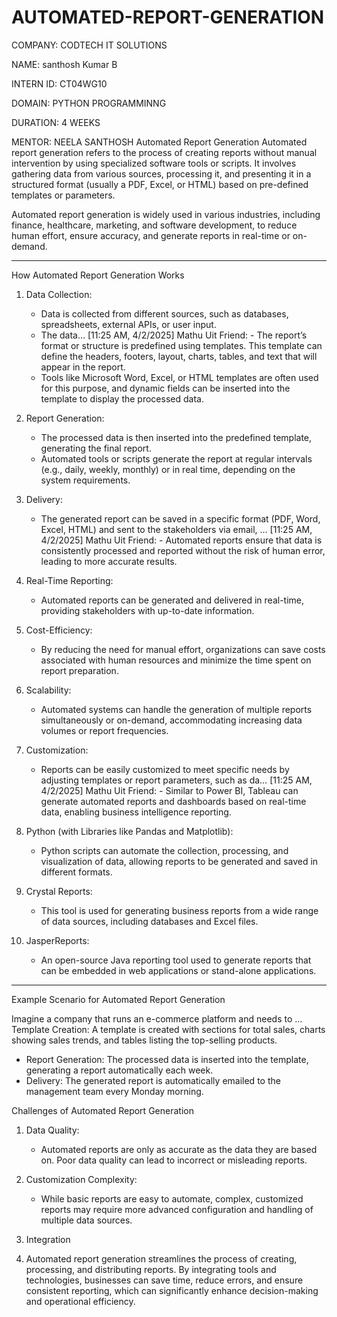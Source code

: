 # AUTOMATED-REPORT-GENERATION
COMPANY: CODTECH IT SOLUTIONS

NAME: santhosh Kumar B

INTERN ID: CT04WG10

DOMAIN: PYTHON PROGRAMMINNG

DURATION: 4 WEEKS

MENTOR: NEELA SANTHOSH
 Automated Report Generation
Automated report generation refers to the process of creating reports without manual intervention by using specialized software tools or scripts. It involves gathering data from various sources, processing it, and presenting it in a structured format (usually a PDF, Excel, or HTML) based on pre-defined templates or parameters.

Automated report generation is widely used in various industries, including finance, healthcare, marketing, and software development, to reduce human effort, ensure accuracy, and generate reports in real-time or on-demand.

---

How Automated Report Generation Works

1. Data Collection:
   - Data is collected from different sources, such as databases, spreadsheets, external APIs, or user input.
   - The data…
[11:25 AM, 4/2/2025] Mathu Uit Friend: - The report’s format or structure is predefined using templates. This template can define the headers, footers, layout, charts, tables, and text that will appear in the report.
   - Tools like Microsoft Word, Excel, or HTML templates are often used for this purpose, and dynamic fields can be inserted into the template to display the processed data.

4. Report Generation:
   - The processed data is then inserted into the predefined template, generating the final report.
   - Automated tools or scripts generate the report at regular intervals (e.g., daily, weekly, monthly) or in real time, depending on the system requirements.

5. Delivery:
   - The generated report can be saved in a specific format (PDF, Word, Excel, HTML) and sent to the stakeholders via email, …
[11:25 AM, 4/2/2025] Mathu Uit Friend: - Automated reports ensure that data is consistently processed and reported without the risk of human error, leading to more accurate results.

3. Real-Time Reporting:
   - Automated reports can be generated and delivered in real-time, providing stakeholders with up-to-date information.

4. Cost-Efficiency:
   - By reducing the need for manual effort, organizations can save costs associated with human resources and minimize the time spent on report preparation.

5. Scalability:
   - Automated systems can handle the generation of multiple reports simultaneously or on-demand, accommodating increasing data volumes or report frequencies.

6. Customization:
   - Reports can be easily customized to meet specific needs by adjusting templates or report parameters, such as da…
[11:25 AM, 4/2/2025] Mathu Uit Friend: - Similar to Power BI, Tableau can generate automated reports and dashboards based on real-time data, enabling business intelligence reporting.

4. Python (with Libraries like Pandas and Matplotlib):
   - Python scripts can automate the collection, processing, and visualization of data, allowing reports to be generated and saved in different formats.

5. Crystal Reports:
   - This tool is used for generating business reports from a wide range of data sources, including databases and Excel files.

6. JasperReports:
   - An open-source Java reporting tool used to generate reports that can be embedded in web applications or stand-alone applications.

---

Example Scenario for Automated Report Generation

Imagine a company that runs an e-commerce platform and needs to …
Template Creation: A template is created with sections for total sales, charts showing sales trends, and tables listing the top-selling products.
- Report Generation: The processed data is inserted into the template, generating a report automatically each week.
- Delivery: The generated report is automatically emailed to the management team every Monday morning.

Challenges of Automated Report Generation

1. Data Quality:
   - Automated reports are only as accurate as the data they are based on. Poor data quality can lead to incorrect or misleading reports.
   
2. Customization Complexity:
   - While basic reports are easy to automate, complex, customized reports may require more advanced configuration and handling of multiple data sources.
   
3. Integration
4.  Automated report generation streamlines the process of creating, processing, and distributing reports. By integrating tools and technologies, businesses can save time, reduce errors, and ensure consistent reporting, which can significantly enhance decision-making and operational efficiency.
